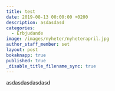 ```yaml
---
title: test
date: 2019-08-13 00:00:00 +0200
description: asdasdasd
categories:
  - Erbjudande
image: /images/nyheter/nyheterapril.jpg
author_staff_member: set
layout: post
bokaknapp: true
published: true
_disable_title_filename_sync: true
---
```


asdasdasdasdasd